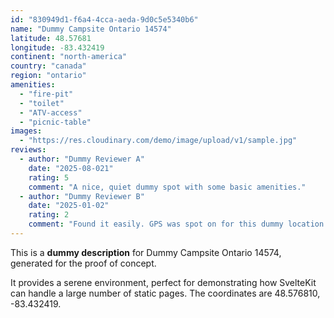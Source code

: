 ```yaml
---
id: "830949d1-f6a4-4cca-aeda-9d0c5e5340b6"
name: "Dummy Campsite Ontario 14574"
latitude: 48.57681
longitude: -83.432419
continent: "north-america"
country: "canada"
region: "ontario"
amenities:
  - "fire-pit"
  - "toilet"
  - "ATV-access"
  - "picnic-table"
images:
  - "https://res.cloudinary.com/demo/image/upload/v1/sample.jpg"
reviews:
  - author: "Dummy Reviewer A"
    date: "2025-08-021"
    rating: 5
    comment: "A nice, quiet dummy spot with some basic amenities."
  - author: "Dummy Reviewer B"
    date: "2025-01-02"
    rating: 2
    comment: "Found it easily. GPS was spot on for this dummy location."
---
```


This is a **dummy description** for Dummy Campsite Ontario 14574, generated for the proof of concept.

It provides a serene environment, perfect for demonstrating how SvelteKit can handle a large number of static pages. The coordinates are 48.576810, -83.432419.
